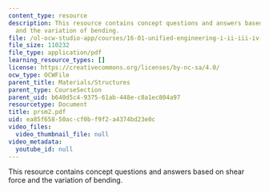 ```yaml
---
content_type: resource
description: This resource contains concept questions and answers based on shear force
  and the variation of bending.
file: /ol-ocw-studio-app/courses/16-01-unified-engineering-i-ii-iii-iv-fall-2005-spring-2006/ea85f65850accf0bf9f2a4374bd23e0c_prsm2.pdf
file_size: 110232
file_type: application/pdf
learning_resource_types: []
license: https://creativecommons.org/licenses/by-nc-sa/4.0/
ocw_type: OCWFile
parent_title: Materials/Structures
parent_type: CourseSection
parent_uid: b640d5c4-9375-61ab-448e-c8a1ec804a97
resourcetype: Document
title: prsm2.pdf
uid: ea85f658-50ac-cf0b-f9f2-a4374bd23e0c
video_files:
  video_thumbnail_file: null
video_metadata:
  youtube_id: null
---
```

This resource contains concept questions and answers based on shear force and the variation of bending.